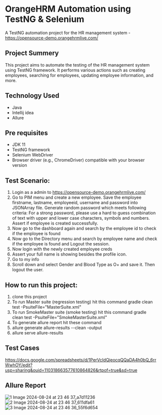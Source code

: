 # OrangeHRM Automation using TestNG & Selenium
A TestNG automation project for the HR management system - https://opensource-demo.orangehrmlive.com/
## Project Summery
This project aims to automate the testing of the HR management system using TestNG framework. It performs various actions such as creating employees, searching for employees, updating employee information, and more.

## Technology Used
* Java
* Intellij idea
* Allure

## Pre requisites 
* JDK 11
* TestNG framework
* Selenium WebDriver
* Browser driver (e.g., ChromeDriver) compatible with your browser version

## Test Scenario:
1. Login as a admin to https://opensource-demo.orangehrmlive.com/
2. Go to PIM menu and create a new employee. Save the employee firstname, lastname, employeeid, username and password into JSONArray file. Generate random password which meets following criteria: For a strong password, please use a hard to guess combination of text with upper and lower case characters, symbols and numbers. Assert if employee is created successfully.
3. Now go to the dashboard again and search by the employee id to check if the employee is found
4. Now go to the Directory menu and search by employee name and check if the employee is found and Logout the session.
5. Now login with the newly created employee creds
6. Assert your full name is showing besides the profile icon.
7. Go to my info
8. Scroll down and select Gender and Blood Type as O+ and save it. Then logout the user.

## How to run this project:
1. clone this project
2. To run Master suite (regression testing) hit this command gradle clean test -PsuiteFile="MasterSuite.xml"
3. To run SmokeMaster suite (smoke testing) hit this command gradle clean test -PsuiteFile="SmokeMasterSuite.xml"
4. To generate allure report hit these command
5. allure generate allure-results --clean -output
6. allure serve allure-results

## Test Cases
https://docs.google.com/spreadsheets/d/1PerVcIdQjeocqQQaDA4h0bQ_6rrWwhOY/edit?usp=sharing&ouid=110318663577610864826&rtpof=true&sd=true

## Allure Report
![1 Image 2024-08-24 at 23 46 37_a7d11236](https://github.com/user-attachments/assets/f769d148-055b-494c-be43-c4591381ec13)
![2 Image 2024-08-24 at 23 46 37_611dfa61](https://github.com/user-attachments/assets/0aa62a5f-200d-43d6-baa2-06fd68dc2de4)
![3 Image 2024-08-24 at 23 46 36_55f6d654](https://github.com/user-attachments/assets/eea66a32-fd25-442c-8eac-48ee7a343f83)








